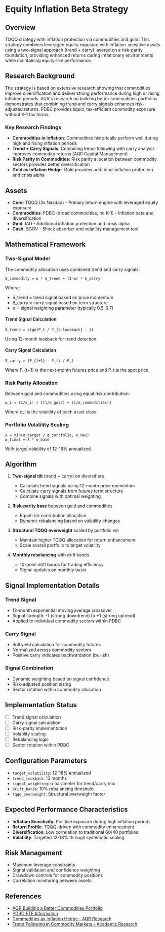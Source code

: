 # Equity Inflation Beta Strategy

## Overview

TQQQ strategy with inflation protection via commodities and gold. This strategy combines leveraged equity exposure with inflation-sensitive assets using a two-signal approach (trend + carry) layered on a risk-parity foundation, providing enhanced returns during inflationary environments while maintaining equity-like performance.

## Research Background

The strategy is based on extensive research showing that commodities improve diversification and deliver strong performance during high or rising inflation periods. AQR's research on building better commodities portfolios demonstrates that combining trend and carry signals enhances risk-adjusted returns. PDBC provides liquid, tax-efficient commodity exposure without K-1 tax forms.

### Key Research Findings

- **Commodities in Inflation**: Commodities historically perform well during high and rising inflation periods
- **Trend + Carry Signals**: Combining trend-following with carry analysis improves commodity returns (AQR Capital Management)
- **Risk Parity in Commodities**: Risk parity allocation between commodity sectors provides better diversification
- **Gold as Inflation Hedge**: Gold provides additional inflation protection and crisis alpha

## Assets

- **Core**: TQQQ (3x Nasdaq) - Primary return engine with leveraged equity exposure
- **Commodities**: PDBC (broad commodities, no K-1) - Inflation beta and diversification
- **Gold**: IAU - Additional inflation protection and crisis alpha
- **Cash**: SGOV - Shock absorber and volatility management tool

## Mathematical Framework

### Two-Signal Model

The commodity allocation uses combined trend and carry signals:

```
S_commodity = α * S_trend + (1-α) * S_carry
```

Where:

- S_trend = trend signal based on price momentum
- S_carry = carry signal based on term structure
- α = signal weighting parameter (typically 0.5-0.7)

#### Trend Signal Calculation

```
S_trend = sign(P_t / P_{t-lookback} - 1)
```

Using 12-month lookback for trend detection.

#### Carry Signal Calculation

```
S_carry = (F_{t+1} - P_t) / P_t
```

Where F\_{t+1} is the next-month futures price and P_t is the spot price.

### Risk Parity Allocation

Between gold and commodities using equal risk contribution:

```
w_i = (1/σ_i) / [(1/σ_gold) + (1/σ_commodities)]
```

Where σ_i is the volatility of each asset class.

### Portfolio Volatility Scaling

```
λ = min(σ_target / σ_portfolio, λ_max)
w_final = λ * w_base
```

With target volatility of 12-18% annualized.

## Algorithm

1. **Two-signal tilt** (trend + carry) on diversifiers

   - Calculate trend signals using 12-month price momentum
   - Calculate carry signals from futures term structure
   - Combine signals with optimal weighting

2. **Risk-parity base** between gold and commodities

   - Equal risk contribution allocation
   - Dynamic rebalancing based on volatility changes

3. **Structural TQQQ overweight** scaled by portfolio vol

   - Maintain higher TQQQ allocation for return enhancement
   - Scale overall portfolio to target volatility

4. **Monthly rebalancing** with drift bands
   - 10-point drift bands for trading efficiency
   - Signal updates on monthly basis

## Signal Implementation Details

### Trend Signal

- 12-month exponential moving average crossover
- Signal strength: -1 (strong downtrend) to +1 (strong uptrend)
- Applied to individual commodity sectors within PDBC

### Carry Signal

- Roll yield calculation for commodity futures
- Normalized across commodity sectors
- Positive carry indicates backwardation (bullish)

### Signal Combination

- Dynamic weighting based on signal confidence
- Risk-adjusted position sizing
- Sector rotation within commodity allocation

## Implementation Status

- [ ] Trend signal calculation
- [ ] Carry signal calculation
- [ ] Risk-parity implementation
- [ ] Volatility scaling
- [ ] Rebalancing logic
- [ ] Sector rotation within PDBC

## Configuration Parameters

- `target_volatility`: 12-18% annualized
- `trend_lookback`: 12 months
- `signal_weighting`: α parameter for trend/carry mix
- `drift_bands`: 10% rebalancing threshold
- `tqqq_overweight`: Structural overweight factor

## Expected Performance Characteristics

- **Inflation Sensitivity**: Positive exposure during high inflation periods
- **Return Profile**: TQQQ-driven with commodity enhancement
- **Diversification**: Low correlation to traditional 60/40 portfolios
- **Volatility**: Targeted 12-18% through systematic scaling

## Risk Management

- Maximum leverage constraints
- Signal validation and confidence weighting
- Drawdown controls for commodity positions
- Correlation monitoring between assets

## References

- [AQR Building a Better Commodities Portfolio](https://www.aqr.com/-/media/AQR/Documents/Whitepapers/Building-a-Better-Commodities-Portfolio.pdf)
- [PDBC ETF Information](https://www.invesco.com/us/financial-products/etfs/product-detail?ticker=PDBC)
- [Commodities as Inflation Hedge - AQR Research](https://www.aqr.com/Insights/Research)
- [Trend Following in Commodity Markets - Academic Research](https://papers.ssrn.com/sol3/papers.cfm?abstract_id=2860185)
